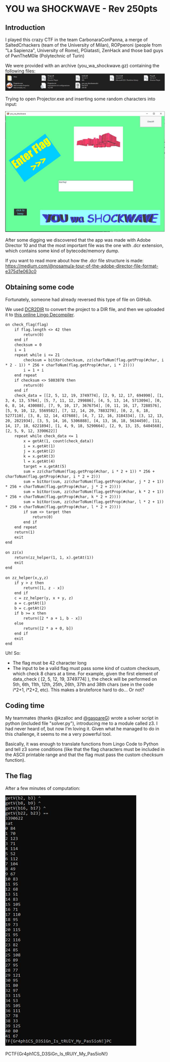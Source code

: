 # YOU wa SHOCKWAVE - Rev 250pts

## Introduction
I played this crazy CTF in the team CarbonaraConPanna, a merge of SaltedCrhackers (team of the University of Milan), ROPperoni (people from "La Sapienza", University of Rome), PGiatasti, ZenHack and those bad guys of PwnTheM0le (Polytechnic of Turin)

We were provided with an archive (you_wa_shockwave.gz) containing the following files:
![Challenge files](img/1.jpg)

Trying to open Projector.exe and inserting some random characters into input:

![Running Projector.exe](img/2.jpg)

After some digging we discovered that the app was made with Adobe Director 10 and that the most important file was the one with .dcr extension, which contains some kind of bytecode/memory dump.

If you want to read more about how the .dcr file structure is made: https://medium.com/@nosamu/a-tour-of-the-adobe-director-file-format-e375d1e063c0

## Obtaining some code

Fortunately, someone had already reversed this type of file on GitHub.

We used [DCR2DIR](https://github.com/Brian151/OpenShockwave/tree/master/tools/imports) to convert the project to a DIR file, and then we uploaded it to [this online Lingo Decompiler](https://alex-dev.org/lscrtoscript/).

```
on check_flag(flag)
    if flag.length <> 42 then
        return(0)
    end if
    checksum = 0
    i = 1
    repeat while i <= 21
        checksum = bitXor(checksum, zz(charToNum(flag.getProp(#char, i * 2 - 1)) * 256 + charToNum(flag.getProp(#char, i * 2))))
        i = 1 + i
    end repeat
    if checksum <> 5803878 then
        return(0)
    end if
    check_data = [[2, 5, 12, 19, 3749774], [2, 9, 12, 17, 694990], [1, 3, 4, 13, 5764], [5, 7, 11, 12, 299886], [4, 5, 13, 14, 5713094], [0, 6, 8, 14, 430088], [7, 9, 10, 17, 3676754], [0, 11, 16, 17, 7288576], [5, 9, 10, 12, 5569582], [7, 12, 14, 20, 7883270], [0, 2, 6, 18, 5277110], [3, 8, 12, 14, 437608], [4, 7, 12, 16, 3184334], [3, 12, 13, 20, 2821934], [3, 5, 14, 16, 5306888], [4, 13, 16, 18, 5634450], [11, 14, 17, 18, 6221894], [1, 4, 9, 18, 5290664], [2, 9, 13, 15, 6404568], [2, 5, 9, 12, 3390622]]
    repeat while check_data <= 1
        x = getAt(1, count(check_data))
        i = x.getAt(1)
        j = x.getAt(2)
        k = x.getAt(3)
        l = x.getAt(4)
        target = x.getAt(5)
        sum = zz(charToNum(flag.getProp(#char, i * 2 + 1)) * 256 + charToNum(flag.getProp(#char, i * 2 + 2)))
        sum = bitXor(sum, zz(charToNum(flag.getProp(#char, j * 2 + 1)) * 256 + charToNum(flag.getProp(#char, j * 2 + 2))))
        sum = bitXor(sum, zz(charToNum(flag.getProp(#char, k * 2 + 1)) * 256 + charToNum(flag.getProp(#char, k * 2 + 2))))
        sum = bitXor(sum, zz(charToNum(flag.getProp(#char, l * 2 + 1)) * 256 + charToNum(flag.getProp(#char, l * 2 + 2))))
        if sum <> target then
            return(0)
        end if
    end repeat
    return(1)
    exit
end

on zz(x)
    return(zz_helper(1, 1, x).getAt(1))
    exit
end

on zz_helper(x,y,z)
    if y > z then
        return([1, z - x])
    end if
    c = zz_helper(y, x + y, z)
    a = c.getAt(1)
    b = c.getAt(2)
    if b >= x then
        return([2 * a + 1, b - x])
    else
        return([2 * a + 0, b])
    end if
    exit
end
```

Uh! So:

- The flag must be 42 character long
- The input to be a valid flag must pass some kind of custom checksum, which check 8 chars at a time.
  For example, given the first element of data_check ( [2, 5, 12, 19, 3749774] ), the check will be performed on 5th, 6th, 11th, 12th, 25th, 26th, 37th and 38th chars (see in the code i\*2+1, i\*2+2, etc).
  This makes a bruteforce hard to do... Or not?

## Coding time

My teammates (thanks @kzalloc and [@gaspareG](https://gaspa.re/)) wrote a solver script in python (included file "solver.py"), introducing me to a module called z3. I had never heard of, but now I'm loving it. Given what he managed to do in this challenge, it seems to me a very powerful tool.

Basically, it was enough to translate functions from Lingo Code to Python and tell z3 some conditions (like that the flag characters must be included in the ASCII printable range and that the flag must pass the custom checksum function).

## The flag

After a few minutes of computation:

![Solver running](img/3.jpg)

PCTF{Gr4ph1CS_D3SiGn_Is_tRUlY_My_Pas5ioN!}
